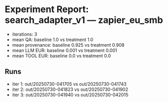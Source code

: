# Experiment Report: search_adapter_v1 — zapier_eu_smb

- iterations: 3
- mean QA: baseline 1.0 vs treatment 1.0
- mean provenance: baseline 0.925 vs treatment 0.908
- mean LLM EUR: baseline 0.001 vs treatment 0.001
- mean TOOL EUR: baseline 0.0 vs treatment 0.0

## Runs
- iter 1: out/20250730-041705 vs out/20250730-041743
- iter 2: out/20250730-041823 vs out/20250730-041902
- iter 3: out/20250730-041940 vs out/20250730-042015
